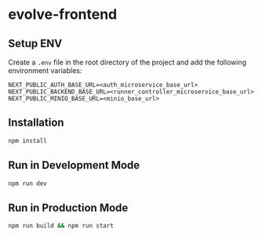 # evolve-frontend

## Setup ENV

Create a `.env` file in the root directory of the project and add the following environment variables:

```env
NEXT_PUBLIC_AUTH_BASE_URL=<auth_microservice_base_url>
NEXT_PUBLIC_BACKEND_BASE_URL=<runner_controller_microservice_base_url>
NEXT_PUBLIC_MINIO_BASE_URL=<minio_base_url>
```

## Installation

```bash
npm install
```

## Run in Development Mode

```bash
npm run dev
```

## Run in Production Mode

```bash
npm run build && npm run start
```
